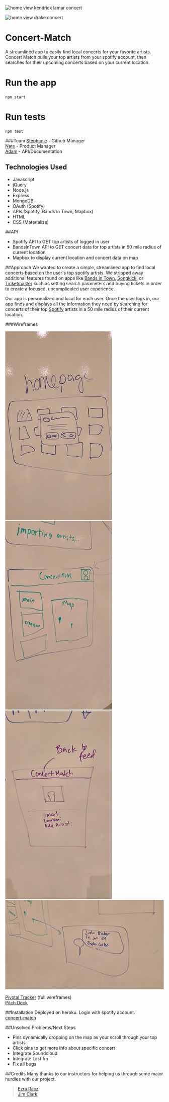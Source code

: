 ![home view kendrick lamar concert](https://cloud.githubusercontent.com/assets/2397260/16511721/158cbf56-3f08-11e6-9bd8-0e8e20ede8f6.png "Concert Match")  

![home view drake concert](https://cloud.githubusercontent.com/assets/2397260/16511720/1577021a-3f08-11e6-8788-ad5dada6289e.png "Concert Match")


# Concert-Match
A streamlined app to easily find local concerts for your favorite artists. Concert Match pulls your top artists from your spotify account, then searches for their upcoming concerts based on your current location.

# Run the app
`npm start`

# Run tests
`npm test`

###Team
[Stephanie](https://github.com/stephaniewilkinson) - Github Manager  
[Nate](https://github.com/pnguye11) - Product Manager  
[Adam](https://github.com/rotatetranslate/) - API/Documentation

## Technologies Used
* Javascript
* jQuery
* Node.js
* Express
* MongoDB
* OAuth (Spotify)
* APIs (Spotify, Bands in Town, Mapbox)
* HTML
* CSS (Materialize)

##API
* Spotify API to GET top artists of logged in user
* BandsInTown API to GET concert data for top artists in 50 mile radius of current location
* Mapbox to display current location and concert data on map

##Approach
We wanted to create a simple, streamlined app to find local concerts based on the user's top spotify artists. We stripped away additional features found on apps like [Bands in Town](http://news.bandsintown.com/home), [Songkick](http://www.songkick.com/), or [Ticketmaster](http://www.ticketmaster.com/) such as setting search parameters and buying tickets in order to create a focused, uncomplicated user experience.

Our app is personalized and local for each user. Once the user logs in, our app finds and displays all the information they need by searching for concerts of their top [Spotify](https://www.spotify.com/us/) artists in a 50 mile radius of their current location.

###Wireframes

![wireframe splash](https://github.com/rotatetranslate/concert-match/blob/readme/resized_splash.jpg "wireframe splash")
![wireframe index](https://github.com/rotatetranslate/concert-match/blob/readme/resized_index.jpg "wireframe index")
![wireframe user](https://github.com/rotatetranslate/concert-match/blob/readme/resized_user.jpg "wireframe user")
![wireframe concertpin](https://github.com/rotatetranslate/concert-match/blob/readme/resized_concert_pin.jpg "wireframe concertpin")


[Pivotal Tracker](https://www.pivotaltracker.com/n/projects/1162624) (full wireframes)  
[Pitch Deck](https://github.com/rotatetranslate/concert-match/blob/master/Concert%20Match%20Pitch%20Deck.pdf)  

##Installation
Deployed on heroku. Login with spotify account.  
[concert-match](http://concert-match.herokuapp.com)

##Unsolved Problems/Next Steps
* Pins dynamically dropping on the map as your scroll through your top artists
* Click pins to get more info about specific concert
* Integrate Soundcloud
* Integrate Last.fm
* Fix all bugs

##Credits
Many thanks to our instructors for helping us through some major hurdles with our project.
> [Ezra Raez](https://github.com/EARnagram)  
> [Jim Clark](https://github.com/jim-clark)

